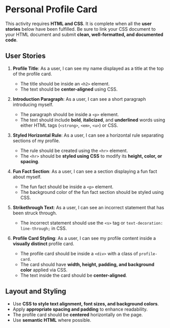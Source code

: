 # Personal Profile Card

This activity requires **HTML and CSS**. It is complete when all the **user stories** below have been fulfilled. Be sure to link your CSS document to your HTML document and submit **clean, well-formatted, and documented code**.

## User Stories

1. **Profile Title**: As a user, I can see my name displayed as a title at the top of the profile card.  
   - The title should be inside an `<h2>` element.  
   - The text should be **center-aligned** using CSS.  

2. **Introduction Paragraph**: As a user, I can see a short paragraph introducing myself.  
   - The paragraph should be inside a `<p>` element.  
   - The text should include **bold**, **italicized**, and **underlined** words using either HTML tags (`<strong>`, `<em>`, `<u>`) or CSS.  

3. **Styled Horizontal Rule**: As a user, I can see a horizontal rule separating sections of my profile.  
   - The rule should be created using the `<hr>` element.  
   - The `<hr>` should be **styled using CSS** to modify its **height, color, or spacing**.  

4. **Fun Fact Section**: As a user, I can see a section displaying a fun fact about myself.  
   - The fun fact should be inside a `<p>` element.  
   - The background color of the fun fact section should be styled using CSS.  

5. **Strikethrough Text**: As a user, I can see an incorrect statement that has been struck through.  
   - The incorrect statement should use the `<s>` tag or `text-decoration: line-through;` in CSS.  

6. **Profile Card Styling**: As a user, I can see my profile content inside a **visually distinct** profile card.  
   - The profile card should be inside a `<div>` with a class of `profile-card`.  
   - The card should have **width, height, padding, and background color** applied via CSS.  
   - The text inside the card should be **center-aligned**.  

## Layout and Styling  
- Use **CSS to style text alignment, font sizes, and background colors**.  
- Apply **appropriate spacing and padding** to enhance readability.  
- The profile card should be **centered** horizontally on the page.  
- Use **semantic HTML** where possible.  
